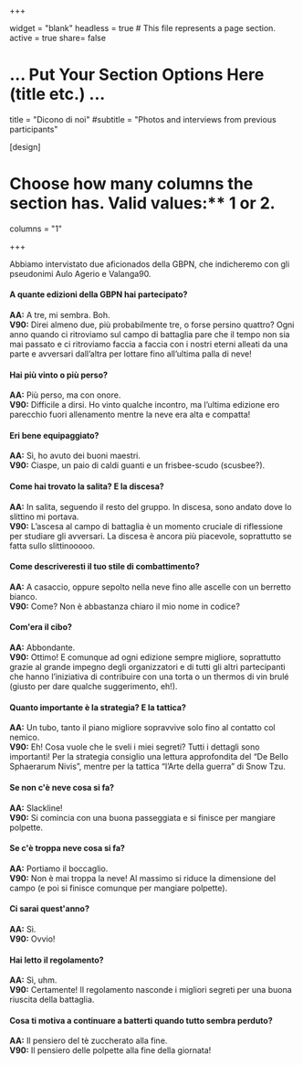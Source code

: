+++

widget = "blank"
headless = true  # This file represents a page section.
active = true
share= false

# ... Put Your Section Options Here (title etc.) ...
title = "Dicono di noi"
#subtitle = "Photos and interviews from previous participants"

[design]
  # Choose how many columns the section has. Valid values:** 1 or 2.
  columns = "1"

+++

Abbiamo intervistato due aficionados della GBPN, che indicheremo con gli pseudonimi Aulo Agerio e Valanga90.

#### A quante edizioni della GBPN hai partecipato?
**AA:** A tre, mi sembra. Boh.  
**V90:** Direi almeno due, più probabilmente tre, o forse persino quattro? Ogni anno quando ci ritroviamo sul campo di battaglia pare che il tempo non sia mai passato e ci ritroviamo faccia a faccia con i nostri eterni alleati da una parte e avversari dall’altra per lottare fino all’ultima palla di neve!

#### Hai più vinto o più perso?
**AA:** Più perso, ma con onore.  
**V90:** Difficile a dirsi. Ho vinto qualche incontro, ma l’ultima edizione ero parecchio fuori allenamento mentre la neve era alta e compatta!

#### Eri bene equipaggiato?
**AA:** Sì, ho avuto dei buoni maestri.  
**V90:** Ciaspe, un paio di caldi guanti e un frisbee-scudo (scusbee?). 

#### Come hai trovato la salita? E la discesa?
**AA:** In salita, seguendo il resto del gruppo. In discesa, sono andato dove lo slittino mi portava.  
**V90:** L’ascesa al campo di battaglia è un momento cruciale di riflessione per studiare gli avversari. La discesa è ancora più piacevole, soprattutto se fatta sullo slittinooooo.

#### Come descriveresti il tuo stile di combattimento?
**AA:** A casaccio, oppure sepolto nella neve fino alle ascelle con un berretto bianco.  
**V90:** Come? Non è abbastanza chiaro il mio nome in codice?

#### Com'era il cibo?
**AA:** Abbondante.  
**V90:** Ottimo! E comunque ad ogni edizione sempre migliore, soprattutto grazie al grande impegno degli organizzatori e di tutti gli altri partecipanti che hanno l’iniziativa di contribuire con una torta o un thermos di vin brulé (giusto per dare qualche suggerimento, eh!).

#### Quanto importante è la strategia? E la tattica?
**AA:** Un tubo, tanto il piano migliore sopravvive solo fino al contatto col nemico.  
**V90:** Eh! Cosa vuole che le sveli i miei segreti? Tutti i dettagli sono importanti! Per la strategia consiglio una lettura approfondita del “De Bello Sphaerarum Nivis”, mentre per la tattica “l’Arte della guerra” di Snow Tzu.

#### Se non c'è neve cosa si fa?
**AA:** Slackline!  
**V90:** Si comincia con una buona passeggiata e si finisce per mangiare polpette.

#### Se c'è troppa neve cosa si fa?
**AA:** Portiamo il boccaglio.  
**V90:** Non è mai troppa la neve! Al massimo si riduce la dimensione del campo (e poi si finisce comunque per mangiare polpette).

#### Ci sarai quest'anno?
**AA:** Sì.  
**V90:** Ovvio!

#### Hai letto il regolamento?
**AA:** Sì, uhm.  
**V90:** Certamente! Il regolamento nasconde i migliori segreti per una buona riuscita della battaglia.

#### Cosa ti motiva a continuare a batterti quando tutto sembra perduto?
**AA:** Il pensiero del tè zuccherato alla fine.  
**V90:** Il pensiero delle polpette alla fine della giornata!


